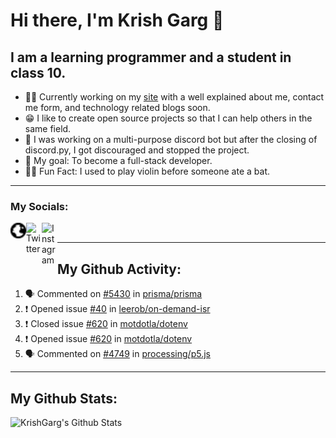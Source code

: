 # Hi there, I'm Krish Garg  👋

## I am a learning programmer and a student in class 10.
- 👨‍💻 Currently working on my [site](https://www.krishgarg.com) with a well explained about me, contact me form, and technology related blogs soon.
- 😁 I like to create open source projects so that I can help others in the same field.
- 🤖 I was working on a multi-purpose discord bot but after the closing of discord.py, I got discouraged and stopped the project.
- 🥅 My goal: To become a full-stack developer.
- 👨‍🏭 Fun Fact: I used to play violin before someone ate a bat.
---
### My Socials:
[<img align="left" alt="Website" width="25px" src="https://raw.githubusercontent.com/iconic/open-iconic/master/svg/globe.svg" />][website]
[<img align="left" alt="Twitter" width="25px" src="https://cdn.jsdelivr.net/npm/simple-icons@v3/icons/twitter.svg" />][twitter]
[<img align="left" alt="Instagram" width="25px" src="https://cdn.jsdelivr.net/npm/simple-icons@v3/icons/instagram.svg" />][instagram]
<br />

---
## My Github Activity:
<!--START_SECTION:activity-->
1. 🗣 Commented on [#5430](https://github.com/prisma/prisma/issues/5430) in [prisma/prisma](https://github.com/prisma/prisma)
2. ❗️ Opened issue [#40](https://github.com/leerob/on-demand-isr/issues/40) in [leerob/on-demand-isr](https://github.com/leerob/on-demand-isr)
3. ❗️ Closed issue [#620](https://github.com/motdotla/dotenv/issues/620) in [motdotla/dotenv](https://github.com/motdotla/dotenv)
4. ❗️ Opened issue [#620](https://github.com/motdotla/dotenv/issues/620) in [motdotla/dotenv](https://github.com/motdotla/dotenv)
5. 🗣 Commented on [#4749](https://github.com/processing/p5.js/issues/4749) in [processing/p5.js](https://github.com/processing/p5.js)
<!--END_SECTION:activity-->

---
## My Github Stats:
<img align="left" alt="KrishGarg's Github Stats" src="https://github-readme-stats.vercel.app/api?username=KrishGarg&show_icons=true&hide_border=true&theme=tokyonight" />

[website]: https://krishgarg.ga/
[twitter]: https://twitter.com/KrishGa95586696
[instagram]: https://www.instagram.com/krishgarg6306/
